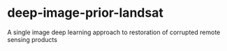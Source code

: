 # deep-image-prior-landsat
A single image deep learning approach to restoration of corrupted remote sensing products
